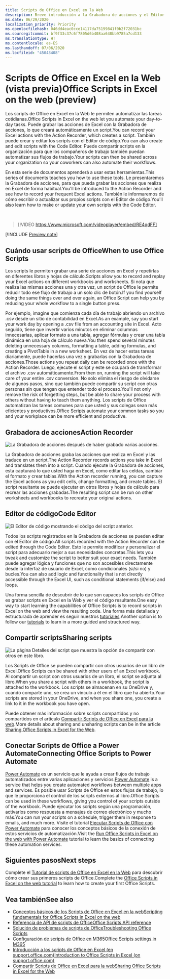 ```yaml
---
title: Scripts de Office en Excel en la Web
description: Breve introducción a la Grabadora de acciones y el Editor de código para scripts de Office.
ms.date: 06/29/2020
localization_priority: Priority
ms.openlocfilehash: 046dd4eac0cce14117da75199841f0b2f72031bc
ms.sourcegitcommit: bf9f33c37c6f7805d6b408aa648bb9785a7cd133
ms.translationtype: HT
ms.contentlocale: es-ES
ms.lasthandoff: 07/06/2020
ms.locfileid: "45043408"
---
```

# <a name="office-scripts-in-excel-on-the-web-preview"></a><span data-ttu-id="1b66b-103">Scripts de Office en Excel en la Web (vista previa)</span><span class="sxs-lookup"><span data-stu-id="1b66b-103">Office Scripts in Excel on the web (preview)</span></span>

<span data-ttu-id="1b66b-104">Los scripts de Office en Excel en la Web le permiten automatizar las tareas cotidianas.</span><span class="sxs-lookup"><span data-stu-id="1b66b-104">Office Scripts in Excel on the web let you automate your day-to-day tasks.</span></span> <span data-ttu-id="1b66b-105">Puede grabar las acciones de Excel con la Grabadora de acciones, lo que creará automáticamente un script.</span><span class="sxs-lookup"><span data-stu-id="1b66b-105">You can record your Excel actions with the Action Recorder, which creates a script.</span></span> <span data-ttu-id="1b66b-106">También puede crear y editar los scripts con el Editor de código.</span><span class="sxs-lookup"><span data-stu-id="1b66b-106">You can also create and edit scripts with the Code Editor.</span></span> <span data-ttu-id="1b66b-107">Puede compartir scripts en la organización para que los compañeros de trabajo también puedan automatizar sus flujos de trabajo.</span><span class="sxs-lookup"><span data-stu-id="1b66b-107">Your scripts can then be shared across your organization so your coworkers can also automate their workflows.</span></span>

<span data-ttu-id="1b66b-108">En esta serie de documentos aprenderá a usar estas herramientas.</span><span class="sxs-lookup"><span data-stu-id="1b66b-108">This series of documents teaches you how to use these tools.</span></span> <span data-ttu-id="1b66b-109">Le presentaremos la Grabadora de acciones, para que pueda grabar las acciones que realiza en Excel de forma habitual.</span><span class="sxs-lookup"><span data-stu-id="1b66b-109">You'll be introduced to the Action Recorder and see how to record your frequent Excel actions.</span></span> <span data-ttu-id="1b66b-110">También le informaremos de cómo escribir o actualizar sus propios scripts con el Editor de código.</span><span class="sxs-lookup"><span data-stu-id="1b66b-110">You'll also learn how to make or update your own scripts with the Code Editor.</span></span>

<br>

> [!VIDEO https://www.microsoft.com/videoplayer/embed/RE4qdFF]

[!INCLUDE [Preview note](../includes/preview-note.md)]

## <a name="when-to-use-office-scripts"></a><span data-ttu-id="1b66b-111">Cuándo usar scripts de Office</span><span class="sxs-lookup"><span data-stu-id="1b66b-111">When to use Office Scripts</span></span>

<span data-ttu-id="1b66b-112">Los scripts le permiten grabar una serie de acciones en Excel y repetirlas en diferentes libros y hojas de cálculo.</span><span class="sxs-lookup"><span data-stu-id="1b66b-112">Scripts allow you to record and replay your Excel actions on different workbooks and worksheets.</span></span> <span data-ttu-id="1b66b-113">Si nota que realiza las mismas acciones una y otra vez, un script de Office le permite reducir todo ese flujo de trabajo a un solo clic de botón.</span><span class="sxs-lookup"><span data-stu-id="1b66b-113">If you find yourself doing the same things over and over again, an Office Script can help you by reducing your whole workflow to a single button press.</span></span>

<span data-ttu-id="1b66b-114">Por ejemplo, imagine que comienza cada día de trabajo abriendo un archivo .csv desde un sitio de contabilidad en Excel.</span><span class="sxs-lookup"><span data-stu-id="1b66b-114">As an example, say you start your work day by opening a .csv file from an accounting site in Excel.</span></span> <span data-ttu-id="1b66b-115">Acto seguido, tiene que invertir varios minutos en eliminar columnas innecesarias, aplicar formato a una tabla, agregar fórmulas y crear una tabla dinámica en una hoja de cálculo nueva.</span><span class="sxs-lookup"><span data-stu-id="1b66b-115">You then spend several minutes deleting unnecessary columns, formatting a table, adding formulas, and creating a PivotTable in a new worksheet.</span></span> <span data-ttu-id="1b66b-116">En vez de hacer estas tareas diariamente, puede hacerlas una vez y grabarlas con la Grabadora de acciones.</span><span class="sxs-lookup"><span data-stu-id="1b66b-116">Those actions you repeat daily can be recorded once with the Action Recorder.</span></span> <span data-ttu-id="1b66b-117">Luego, ejecute el script y este se ocupará de transformar el archivo .csv automáticamente.</span><span class="sxs-lookup"><span data-stu-id="1b66b-117">From then on, running the script will take care of your entire .csv conversion.</span></span> <span data-ttu-id="1b66b-118">No solo elimina el riesgo de olvidarse de algunos pasos, sino que también puede compartir su script con otras personas sin que tengan que entender todo el proceso.</span><span class="sxs-lookup"><span data-stu-id="1b66b-118">You'll not only remove the risk of forgetting steps, but be able to share your process with others without having to teach them anything.</span></span> <span data-ttu-id="1b66b-119">Los scripts de Office automatizan las tareas comunes para que usted y sus colegas sean más eficientes y productivos.</span><span class="sxs-lookup"><span data-stu-id="1b66b-119">Office Scripts automate your common tasks so you and your workplace can be more efficient and productive.</span></span>

## <a name="action-recorder"></a><span data-ttu-id="1b66b-120">Grabadora de acciones</span><span class="sxs-lookup"><span data-stu-id="1b66b-120">Action Recorder</span></span>

![La Grabadora de acciones después de haber grabado varias acciones.](../images/action-recorder-intro.png)

<span data-ttu-id="1b66b-122">La Grabadora de acciones graba las acciones que realiza en Excel y las traduce en un script.</span><span class="sxs-lookup"><span data-stu-id="1b66b-122">The Action Recorder records actions you take in Excel and translates them into a script.</span></span> <span data-ttu-id="1b66b-123">Cuando ejecute la Grabadora de acciones, esta capturará lo que usted haga en Excel, como editar las celdas, cambiar el formato y crear tablas.</span><span class="sxs-lookup"><span data-stu-id="1b66b-123">With the Action recorder running, you can capture the Excel actions as you edit cells, change formatting, and create tables.</span></span> <span data-ttu-id="1b66b-124">El script resultante se puede ejecutar en otros libros y hojas de cálculo para recrear las acciones grabadas.</span><span class="sxs-lookup"><span data-stu-id="1b66b-124">The resulting script can be run on other worksheets and workbooks to recreate your original actions.</span></span>

## <a name="code-editor"></a><span data-ttu-id="1b66b-125">Editor de código</span><span class="sxs-lookup"><span data-stu-id="1b66b-125">Code Editor</span></span>

![El Editor de código mostrando el código del script anterior.](../images/code-editor-intro.png)

<span data-ttu-id="1b66b-127">Todos los scripts registrados en la Grabadora de acciones se pueden editar con el Editor de código.</span><span class="sxs-lookup"><span data-stu-id="1b66b-127">All scripts recorded with the Action Recorder can be edited through the Code Editor.</span></span> <span data-ttu-id="1b66b-128">Esto le permite modificar y personalizar el script para adecuarlo mejor a sus necesidades concretas.</span><span class="sxs-lookup"><span data-stu-id="1b66b-128">This lets you tweak and customize the script to better suit your exact needs.</span></span> <span data-ttu-id="1b66b-129">También puede agregar lógica y funciones que no son accesibles directamente desde la interfaz de usuario de Excel, como condicionales (si/si no) y bucles.</span><span class="sxs-lookup"><span data-stu-id="1b66b-129">You can also add logic and functionality that is not directly accessible through the Excel UI, such as conditional statements (if/else) and loops.</span></span>

<span data-ttu-id="1b66b-130">Una forma sencilla de descubrir de lo que son capaces los scripts de Office es grabar scripts en Excel en la Web y ver el código resultante.</span><span class="sxs-lookup"><span data-stu-id="1b66b-130">One easy way to start learning the capabilities of Office Scripts is to record scripts in Excel on the web and view the resulting code.</span></span> <span data-ttu-id="1b66b-131">Una forma más detallada y estructurada de aprender es seguir nuestros [tutoriales](../tutorials/excel-tutorial.md).</span><span class="sxs-lookup"><span data-stu-id="1b66b-131">Another option is to follow our [tutorials](../tutorials/excel-tutorial.md) to learn in a more guided and structured way.</span></span>

## <a name="sharing-scripts"></a><span data-ttu-id="1b66b-132">Compartir scripts</span><span class="sxs-lookup"><span data-stu-id="1b66b-132">Sharing scripts</span></span>

![La página Detalles del script que muestra la opción de compartir con otros en este libro.](../images/script-sharing.png)

<span data-ttu-id="1b66b-134">Los Scripts de Office se pueden compartir con otros usuarios de un libro de Excel.</span><span class="sxs-lookup"><span data-stu-id="1b66b-134">Office Scripts can be shared with other users of an Excel workbook.</span></span> <span data-ttu-id="1b66b-135">Al compartir un script con otros usuarios de un libro, el script se adjunta al libro.</span><span class="sxs-lookup"><span data-stu-id="1b66b-135">When you share a script with others in a workbook, the script is attached to the workbook.</span></span> <span data-ttu-id="1b66b-136">Los scripts se almacenan en su OneDrive y, cuando comparte uno, se crea un vínculo a él en el libro que ha abierto.</span><span class="sxs-lookup"><span data-stu-id="1b66b-136">Your scripts are stored in your OneDrive, and when you share one, you create a link to it in the workbook you have open.</span></span>

<span data-ttu-id="1b66b-137">Puede obtener más información sobre scripts compartidos y no compartidos en el artículo [Compartir Scripts de Office en Excel para la web](https://support.microsoft.com/office/sharing-office-scripts-in-excel-for-the-web-226eddbc-3a44-4540-acfe-fccda3d1122b?storagetype=live&ui=en-US&rs=en-US&ad=US).</span><span class="sxs-lookup"><span data-stu-id="1b66b-137">More details about sharing and unsharing scripts can be in the article [Sharing Office Scripts in Excel for the Web](https://support.microsoft.com/office/sharing-office-scripts-in-excel-for-the-web-226eddbc-3a44-4540-acfe-fccda3d1122b?storagetype=live&ui=en-US&rs=en-US&ad=US).</span></span>

## <a name="connecting-office-scripts-to-power-automate"></a><span data-ttu-id="1b66b-138">Conectar Scripts de Office a Power Automate</span><span class="sxs-lookup"><span data-stu-id="1b66b-138">Connecting Office Scripts to Power Automate</span></span>

<span data-ttu-id="1b66b-139">[Power Automate](https://flow.microsoft.com/) es un servicio que le ayuda a crear flujos de trabajo automatizados entre varias aplicaciones y servicios.</span><span class="sxs-lookup"><span data-stu-id="1b66b-139">[Power Automate](https://flow.microsoft.com/) is a service that helps you create automated workflows between multiple apps and services.</span></span> <span data-ttu-id="1b66b-140">Es posible usar Scripts de Office en estos flujos de trabajo, lo que le proporciona el control de los scripts externos al libro.</span><span class="sxs-lookup"><span data-stu-id="1b66b-140">Office Scripts can be used in these workflows, giving you control of your scripts outside of the workbook.</span></span> <span data-ttu-id="1b66b-141">Puede ejecutar los scripts según una programación, activarlos como respuesta a mensajes de correo electrónico y mucho más.</span><span class="sxs-lookup"><span data-stu-id="1b66b-141">You can run your scripts on a schedule, trigger them in response to emails, and much more.</span></span> <span data-ttu-id="1b66b-142">Visite el tutorial [Ejecutar Scripts de Office con Power Automate](../tutorials/excel-power-automate-manual.md) para conocer los conceptos básicos de la conexión de estos servicios de automatización.</span><span class="sxs-lookup"><span data-stu-id="1b66b-142">Visit the [Run Office Scripts in Excel on the web with Power Automate](../tutorials/excel-power-automate-manual.md) tutorial to learn the basics of connecting these automation services.</span></span>

## <a name="next-steps"></a><span data-ttu-id="1b66b-143">Siguientes pasos</span><span class="sxs-lookup"><span data-stu-id="1b66b-143">Next steps</span></span>

<span data-ttu-id="1b66b-144">Complete el [Tutorial de scripts de Office en Excel en la Web](../tutorials/excel-tutorial.md) para descubrir cómo crear sus primeros scripts de Office.</span><span class="sxs-lookup"><span data-stu-id="1b66b-144">Complete the [Office Scripts in Excel on the web tutorial](../tutorials/excel-tutorial.md) to learn how to create your first Office Scripts.</span></span>

## <a name="see-also"></a><span data-ttu-id="1b66b-145">Vea también</span><span class="sxs-lookup"><span data-stu-id="1b66b-145">See also</span></span>

- [<span data-ttu-id="1b66b-146">Conceptos básicos de los Scripts de Office en Excel en la web</span><span class="sxs-lookup"><span data-stu-id="1b66b-146">Scripting fundamentals for Office Scripts in Excel on the web</span></span>](../develop/scripting-fundamentals.md)
- [<span data-ttu-id="1b66b-147">Referencia de API de scripts de Office</span><span class="sxs-lookup"><span data-stu-id="1b66b-147">Office Scripts API reference</span></span>](/javascript/api/office-scripts/overview)
- [<span data-ttu-id="1b66b-148">Solución de problemas de scripts de Office</span><span class="sxs-lookup"><span data-stu-id="1b66b-148">Troubleshooting Office Scripts</span></span>](../testing/troubleshooting.md)
- [<span data-ttu-id="1b66b-149">Configuración de scripts de Office en M365</span><span class="sxs-lookup"><span data-stu-id="1b66b-149">Office Scripts settings in M365</span></span>](https://support.office.com/article/office-scripts-settings-in-m365-19d3c51a-6ca2-40ab-978d-60fa49554dcf)
- [<span data-ttu-id="1b66b-150">Introducción a los scripts de Office en Excel (en support.office.com)</span><span class="sxs-lookup"><span data-stu-id="1b66b-150">Introduction to Office Scripts in Excel (on support.office.com)</span></span>](https://support.office.com/article/introduction-to-office-scripts-in-excel-9fbe283d-adb8-4f13-a75b-a81c6baf163a)
- [<span data-ttu-id="1b66b-151">Compartir Scripts de Office en Excel para la web</span><span class="sxs-lookup"><span data-stu-id="1b66b-151">Sharing Office Scripts in Excel for the Web</span></span>](https://support.microsoft.com/office/sharing-office-scripts-in-excel-for-the-web-226eddbc-3a44-4540-acfe-fccda3d1122b?storagetype=live&ui=en-US&rs=en-US&ad=US)
